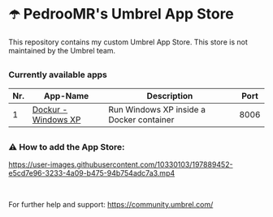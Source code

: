 # ☂️ PedrooMR's Umbrel App Store

This repository contains my custom Umbrel App Store. This store is not maintained by the Umbrel team.

##

### Currently available apps

| Nr. | App-Name                                             | Description                                                              | Port   |
|-----|------------------------------------------------------|--------------------------------------------------------------------------|--------|
| 1   | [Dockur - Windows XP](https://github.com/dockur/windows/) | Run Windows XP inside a Docker container         | 8006   |

##

### ⚠️ How to add the App Store:

https://user-images.githubusercontent.com/10330103/197889452-e5cd7e96-3233-4a09-b475-94b754adc7a3.mp4

&nbsp; 

For further help and support: https://community.umbrel.com/

##
